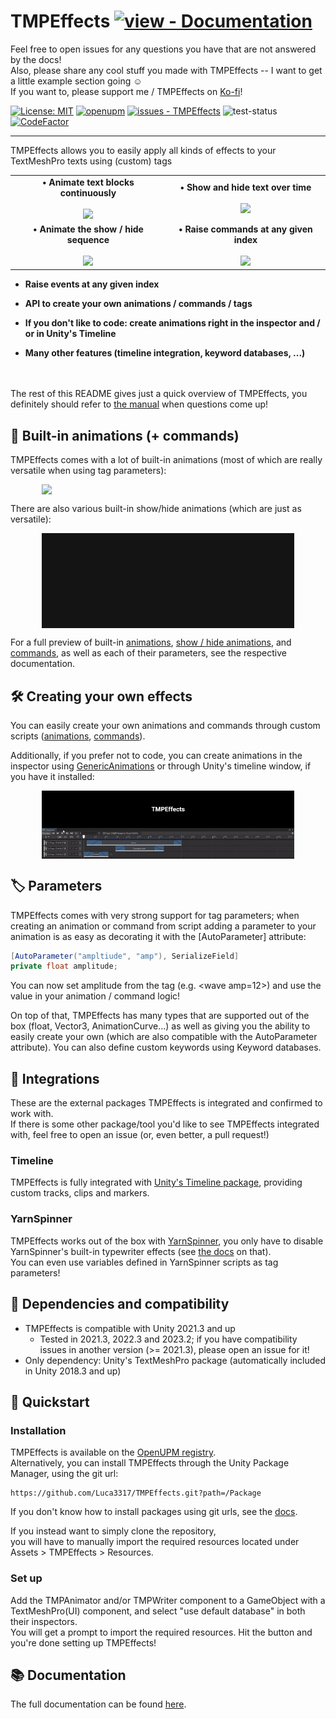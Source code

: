 # TMPEffects [![view - Documentation](https://img.shields.io/badge/view-Documentation-blue?style=for-the-badge)](https://tmpeffects.luca3317.dev/manual/introduction.html)
Feel free to open issues for any questions you have that are not answered by the docs!  
Also, please share any cool stuff you made with TMPEffects -- I want to get a little example section going ☺️   
If you want to, please support me / TMPEffects on [Ko-fi](https://ko-fi.com/lweist3317)!

[![License: MIT](https://img.shields.io/badge/License-MIT-yellow.svg)](https://opensource.org/licenses/MIT)
[![openupm](https://img.shields.io/npm/v/com.luca3317.tmpeffects?label=openupm&registry_uri=https://package.openupm.com)](https://openupm.com/packages/com.luca3317.tmpeffects/)
[![issues - TMPEffects](https://img.shields.io/github/issues/Luca3317/TMPEffects)](https://github.com/Luca3317/TMPEffects/issues)
![test-status](https://github.com/Luca3317/TMPEffects/actions/workflows/main.yml/badge.svg?branch=main)
[![CodeFactor](https://www.codefactor.io/repository/github/luca3317/tmpeffects/badge)](https://www.codefactor.io/repository/github/luca3317/tmpeffects)
***
TMPEffects allows you to easily apply all kinds of effects to your TextMeshPro texts using (custom) tags


<table style="border-collapse: collapse; border: none;">
  <tr>
    <td valign="middle" style="border: none;" align="center"><b>&bull; Animate text blocks continuously</b><br><br>
    <img src="/gifs/tmpeffects-git.gif" width=100% height=auto />
    </td>
    <td valign="middle" style="border: none;" align="center"><b>&bull; Show and hide text over time</b><br><br>
      <img src="/gifs/tmpeffectwrite-git.gif" width=100% height=auto />
    </td>
  </tr>
  <tr>
    <td valign="middle" style="border: none;" align="center"><b>&bull; Animate the show / hide sequence</b><br><br>
    <img src="/gifs/tmpeffectsshowhide-git.gif" width=100% height=auto />
    </td>
    <td valign="middle" style="border: none;" align="center"><b>&bull; Raise commands at any given index</b><br><br>
      <img src="/gifs/tmpeffectscommands-git.gif" width=100% height=auto />
    </td>
  </tr>
</table>

- **Raise events at any given index**

- **API to create your own animations / commands / tags**

- **If you don't like to code: create animations right in the inspector and / or in Unity's Timeline**

- **Many other features (timeline integration, keyword databases, ...)**


<br><br/>
The rest of this README gives just a quick overview of TMPEffects, you definitely should refer to [the manual](https://tmpeffects.luca3317.dev/manual/introduction.html) when questions come up!

## 🌟 Built-in animations (+ commands)
TMPEffects comes with a lot of built-in animations (most of which are really versatile when using tag parameters):
<div style="display:flex;justify-content:center;align-items:center;">
  <img src="/gifs/basic-overview.gif" width="80%"/>
</div>

There are also various built-in show/hide animations (which are just as versatile):
<div style="display:flex;justify-content:center;align-items:center;">
  <img src="/gifs/showhide-overview.gif" width="80%"/>
</div>


For a full preview of built-in [animations](https://tmpeffects.luca3317.dev/manual/tmpanimator_builtinbasicanimations.html), [show / hide animations](https://tmpeffects.luca3317.dev/manual/tmpanimator_builtinshowhideanimations.html), 
and [commands](https://tmpeffects.luca3317.dev/manual/tmpwriter_builtincommands.html), as well as each of their parameters, see the respective documentation.

## 🛠️ Creating your own effects
You can easily create your own animations and commands through custom scripts ([animations](https://tmpeffects.luca3317.dev/manual/animatingacharacter.html), [commands](https://tmpeffects.luca3317.dev/manual/tmpwriter_creatingcommands.html)).

Additionally, if you prefer not to code, you can create animations in the inspector using [GenericAnimations](https://tmpeffects.luca3317.dev/manual/genericanimations.html) or through Unity's timeline window, if you have it installed:
<div style="display:flex;justify-content:center;align-items:center;">
  <img src="/gifs/timeline.gif" width="80%"/>
</div>

## 🏷️ Parameters
TMPEffects comes with very strong support for tag parameters; when creating an animation or command from script adding a parameter to your animation is as easy as decorating it with the [AutoParameter] attribute:

```csharp
[AutoParameter("ampltiude", "amp"), SerializeField]
private float amplitude;
```

You can now set amplitude from the tag (e.g. &lt;wave amp=12&gt;) and use the value in your animation / command logic!

On top of that, TMPEffects has many types that are supported out of the box (float, Vector3, AnimationCurve...) as well as giving you the ability to easily create your own (which are also compatible with the AutoParameter attribute).
You can also define custom keywords using Keyword databases.

## 🤝 Integrations
These are the external packages TMPEffects is integrated and confirmed to work with.  
If there is some other package/tool you'd like to see TMPEffects integrated with, feel free to open an issue (or, even better, a pull request!)

### Timeline
TMPEffects is fully integrated with [Unity's Timeline package](https://docs.unity3d.com/Packages/com.unity.timeline@1.2/manual/index.html), providing custom tracks, clips and markers.

### YarnSpinner
TMPEffects works out of the box with [YarnSpinner](https://www.yarnspinner.dev/), you only have to disable YarnSpinner's built-in typewriter effects (see [the docs](https://tmpeffects.luca3317.dev/manual/yarnspinner.html) on that).  
You can even use variables defined in YarnSpinner scripts as tag parameters!


## 🧩 Dependencies and compatibility
- TMPEffects is compatible with Unity 2021.3 and up
    - Tested in 2021.3, 2022.3 and 2023.2; if you have compatibility issues in another version (>= 2021.3), please open an issue for it!
- Only dependency: Unity's TextMeshPro package (automatically included in Unity 2018.3 and up)

## 🚀 Quickstart
### Installation
TMPEffects is available on the [OpenUPM registry](https://openupm.com/packages/com.luca3317.tmpeffects/).  
Alternatively, you can install TMPEffects through the Unity Package Manager, using the git url:
```console
https://github.com/Luca3317/TMPEffects.git?path=/Package
```

If you don't know how to install packages using git urls, see the [docs](https://tmpeffects.luca3317.dev/manual/installation.html).

If you instead want to simply clone the repository,  
you will have to manually import the required resources located under Assets > TMPEffects > Resources.

### Set up
Add the TMPAnimator and/or TMPWriter component to a GameObject with a TextMeshPro(UI) component, and select "use default database" in both their inspectors.  
You will get a prompt to import the required resources. Hit the button and you're done setting up TMPEffects!

## 📚 Documentation
The full documentation can be found [here](https://tmpeffects.luca3317.dev/manual/introduction.html).

